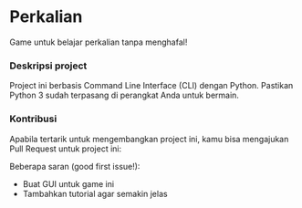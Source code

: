 # Perkalian
Game untuk belajar perkalian tanpa menghafal!

### Deskripsi project

Project ini berbasis Command Line Interface (CLI) dengan Python. Pastikan Python 3 sudah terpasang di perangkat Anda untuk bermain.

### Kontribusi

Apabila tertarik untuk mengembangkan project ini, kamu bisa mengajukan Pull Request untuk project ini:

Beberapa saran (good first issue!):

- Buat GUI untuk game ini
- Tambahkan tutorial agar semakin jelas
